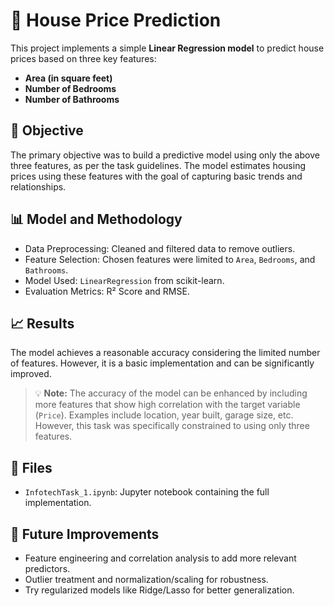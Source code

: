 # 🏡 House Price Prediction

This project implements a simple **Linear Regression model** to predict house prices based on three key features:

* **Area (in square feet)**
* **Number of Bedrooms**
* **Number of Bathrooms**

## 📌 Objective

The primary objective was to build a predictive model using only the above three features, as per the task guidelines. The model estimates housing prices using these features with the goal of capturing basic trends and relationships.

## 📊 Model and Methodology

* Data Preprocessing: Cleaned and filtered data to remove outliers.
* Feature Selection: Chosen features were limited to `Area`, `Bedrooms`, and `Bathrooms`.
* Model Used: `LinearRegression` from scikit-learn.
* Evaluation Metrics: R² Score and RMSE.

## 📈 Results

The model achieves a reasonable accuracy considering the limited number of features. However, it is a basic implementation and can be significantly improved.

> 💡 **Note:** The accuracy of the model can be enhanced by including more features that show high correlation with the target variable (`Price`). Examples include location, year built, garage size, etc. However, this task was specifically constrained to using only three features.

## 📂 Files

* `InfotechTask_1.ipynb`: Jupyter notebook containing the full implementation.

## 🧠 Future Improvements

* Feature engineering and correlation analysis to add more relevant predictors.
* Outlier treatment and normalization/scaling for robustness.
* Try regularized models like Ridge/Lasso for better generalization.

